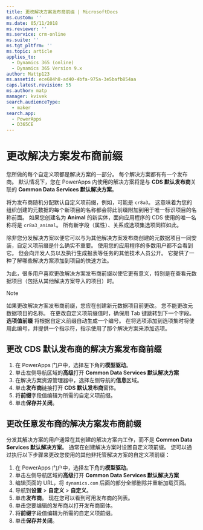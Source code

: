 ```yaml
---
title: 更改解决方案发布商前缀 | MicrosoftDocs
ms.custom: ''
ms.date: 05/11/2018
ms.reviewer: ''
ms.service: crm-online
ms.suite: ''
ms.tgt_pltfrm: ''
ms.topic: article
applies_to:
  - Dynamics 365 (online)
  - Dynamics 365 Version 9.x
author: Mattp123
ms.assetid: ece684h8-ad40-4bfa-975a-3e5bafb854aa
caps.latest.revision: 55
ms.author: matp
manager: kvivek
search.audienceType:
  - maker
search.app:
  - PowerApps
  - D365CE
---
```


# <a name="change-the-solution-publisher-prefix"></a>更改解决方案发布商前缀

您所做的每个自定义项都是解决方案的一部分。 每个解决方案都有有一个发布商。 默认情况下，您在 PowerApps 内使用的解决方案将是与 **CDS 默认发布商**关联的 **Common Data Services 默认解决方案**。

将为发布商随机分配默认自定义项前缀，例如，可能是 `cr8a3`。 这意味着为您的组织创建的元数据的每个新项目的名称都会将此前缀附加到用于唯一标识项目的名称前面。 如果您创建名为 **Animal** 的新实体，面向应用程序的 CDS 使用的唯一名称将是 `cr8a3_animal`。 所有新字段（属性）、关系或选项集选项同样如此。

除非您分发解决方案以便它可以与为其他解决方案发布商创建的元数据项目一同安装，自定义项前缀是什么确实不重要。 使用您的应用程序的多数用户都不会看到它。 但会向开发人员以及执行生成报表等任务的其他技术人员公开。 它提供了一种了解哪些解决方案添加到项目的快速方法。

为此，很多用户喜欢更改解决方案发布商前缀以使它更有意义，特别是在查看元数据项目（包括从其他解决方案导入的项目）时。 

> [!NOTE]
> 如果更改解决方案发布商前缀，您应在创建新元数据项目前更改。 您不能更改元数据项目的名称。
> 在更改自定义项前缀值时，确保用 Tab 键跳转到下一个字段。 **选项值前缀** 将根据自定义前缀自动生成一个编号。 在将选项添加到选项集时将使用此编号，并提供一个指示符，指示使用了那个解决方案来添加选项。 

## <a name="change-the-solution-publisher-prefix-for-the-cds-default-publisher"></a>更改 CDS 默认发布商的解决方案发布商前缀  

 1. 在 PowerApps 门户中，选择左下角的**模型驱动**。
 2. 单击左侧导航区域的**高级**打开 **Common Data Services 默认解决方案**
 3. 在解决方案资源管理器中，选择左侧导航的**信息**区域。
 4. 单击**发布商**链接打开 **CDS 默认发布商**窗体。
 5. 将**前缀**字段值编辑为所需的自定义项前缀。
 6. 单击**保存并关闭**。
  
## <a name="change-the-solution-publisher-prefix-for-any-publisher"></a>更改任意发布商的解决方案发布商前缀

分发其解决方案的用户通常在其创建的解决方案内工作，而不是 **Common Data Services 默认解决方案**。 通常在创建解决方案时设置自定义项前缀。 您可以通过执行以下步骤来更改您使用的其他非托管解决方案的自定义项前缀： 

 1. 在 PowerApps 门户中，选择左下角的**模型驱动**。
 2. 单击左侧导航区域的**高级**打开 **Common Data Services 默认解决方案**
 3. 编辑页面的 URL，将 `dynamics.com` 后面的部分全部删除并重新加载页面。
 4. 导航到**设置** > **自定义** > **自定义**。 
 5. 单击**发布商**。 现在您可以看到可用发布商的列表。
 6. 单击您要编辑的发布商以打开发布商窗体。
 7. 将**前缀**字段值编辑为所需的自定义项前缀。
 6. 单击**保存并关闭**。
  

